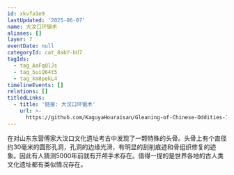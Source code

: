 ```yaml
---
id: xkvfa1e9
lastUpdated: '2025-06-07'
name: 大汶口环锯术
aliases: []
layer: 7
eventDate: null
categoryId: cat_8abY-bU7
tagIds:
  - tag_AaFqQlJs
  - tag_5uiQ64t5
  - tag_km8pekL4
timelineEvents: []
relations: []
titledLinks:
  - title: '链接: 大汶口环锯术'
    url: >-
      https://github.com/KaguyaHouraisan/Gleaning-of-Chinese-Oddities-Iceberg/blob/main/%E4%B8%AD%E6%96%87%E4%BA%92%E8%81%94%E7%BD%91%E5%85%94%E5%AD%90%E6%B4%9E%E5%86%B0%E5%B1%B1%E5%9B%BE%E6%8B%BE%E9%81%97%C2%B7%E4%B8%80%C2%B7%E5%A4%A7%E6%B1%B6%E5%8F%A3%E7%8E%AF%E9%94%AF%E6%9C%AF.md
---
```

在对山东东营傅家大汶口文化遗址考古中发现了一颗特殊的头骨。头骨上有个直径约30毫米的圆形孔洞，孔洞的边缘光滑，有明显的刮削痕迹和骨组织修复的迹象。因此有人猜测5000年前就有开颅手术存在。值得一提的是世界各地的古人类文化遗址都有类似情况存在。
